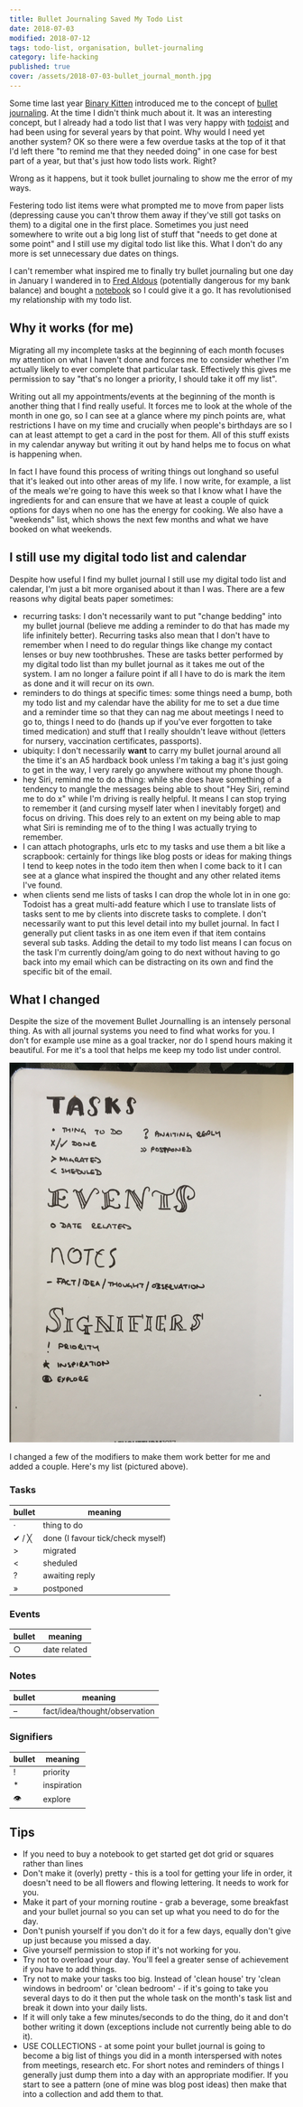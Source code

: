 ```yaml
---
title: Bullet Journaling Saved My Todo List
date: 2018-07-03
modified: 2018-07-12
tags: todo-list, organisation, bullet-journaling
category: life-hacking
published: true
cover: /assets/2018-07-03-bullet_journal_month.jpg
---
```


Some time last year [Binary Kitten](https://twitter.com/binarykitten) introduced me to the concept of [bullet journaling](http://bulletjournal.com/). At the time I didn't think much about it. It was an interesting concept, but I already had a todo list that I was very happy with [todoist](https://en.todoist.com/) and had been using for several years by that point. Why would I need yet another system? OK so there were a few overdue tasks at the top of it that I'd left there "to remind me that they needed doing" in one case for best part of a year, but that's just how todo lists work. Right?

Wrong as it happens, but it took bullet journaling to show me the error of my ways.

Festering todo list items were what prompted me to move from paper lists (depressing cause you can't throw them away if they've still got tasks on them) to a digital one in the first place. Sometimes you just need somewhere to write out a big long list of stuff that "needs to get done at some point" and I still use my digital todo list like this. What I don't do any more is set unnecessary due dates on things.

I can't remember what inspired me to finally try bullet journaling but one day in January I wandered in to [Fred Aldous](https://www.fredaldous.co.uk/) (potentially dangerous for my bank balance) and bought a [notebook](https://amzn.to/2KGP7CO) so I could give it a go. It has revolutionised my relationship with my todo list.

## Why it works (for me)

Migrating all my incomplete tasks at the beginning of each month focuses my attention on what I haven't done and forces me to consider whether I'm actually likely to ever complete that particular task. Effectively this gives me permission to say "that's no longer a priority, I should take it off my list".

Writing out all my appointments/events at the beginning of the month is another thing that I find really useful. It forces me to look at the whole of the month in one go, so I can see at a glance where my pinch points are, what restrictions I have on my time and crucially when people's birthdays are so I can at least attempt to get a card in the post for them. All of this stuff exists in my calendar anyway but writing it out by hand helps me to focus on what is happening when.

In fact I have found this process of writing things out longhand so useful that it's leaked out into other areas of my life. I now write, for example, a list of the meals we're going to have this week so that I know what I have the ingredients for and can ensure that we have at least a couple of quick options for days when no one has the energy for cooking. We also have a "weekends" list, which shows the next few months and what we have booked on what weekends.

## I still use my digital todo list and calendar

Despite how useful I find my bullet journal I still use my digital todo list and calendar, I'm just a bit more organised about it than I was. There are a few reasons why digital beats paper sometimes:

- recurring tasks: I don't necessarily want to put "change bedding" into my bullet journal (believe me adding a reminder to do that has made my life infinitely better). Recurring tasks also mean that I don't have to remember when I need to do regular things like change my contact lenses or buy new toothbrushes. These are tasks better performed by my digital todo list than my bullet journal as it takes me out of the system. I am no longer a failure point if all I have to do is mark the item as done and it will recur on its own.
- reminders to do things at specific times: some things need a bump, both my todo list and my calendar have the ability for me to set a due time and a reminder time so that they can nag me about meetings I need to go to, things I need to do (hands up if you've ever forgotten to take timed medication) and stuff that I really shouldn't leave without (letters for nursery, vaccination certificates, passports).
- ubiquity: I don't necessarily **want** to carry my bullet journal around all the time it's an A5 hardback book unless I'm taking a bag it's just going to get in the way, I very rarely go anywhere without my phone though.
- hey Siri, remind me to do a thing: while she does have something of a tendency to mangle the messages being able to shout "Hey Siri, remind me to do x" while I'm driving is really helpful. It means I can stop trying to remember it (and cursing myself later when I inevitably forget) and focus on driving. This does rely to an extent on my being able to map what Siri is reminding me of to the thing I was actually trying to remember.
- I can attach photographs, urls etc to my tasks and use them a bit like a scrapbook: certainly for things like blog posts or ideas for making things I tend to keep notes in the todo item then when I come back to it I can see at a glance what inspired the thought and any other related items I've found.
- when clients send me lists of tasks I can drop the whole lot in in one go: Todoist has a great multi-add feature which I use to translate lists of tasks sent to me by clients into discrete tasks to complete. I don't necessarily want to put this level detail into my bullet journal. In fact I generally put client tasks in as one item even if that item contains several sub tasks. Adding the detail to my todo list means I can focus on the task I'm currently doing/am going to do next without having to go back into my email which can be distracting on its own and find the specific bit of the email.

## What I changed

Despite the size of the movement Bullet Journalling is an intensely personal thing. As with all journal systems you need to find what works for you. I don't for example use mine as a goal tracker, nor do I spend hours making it beautiful. For me it's a tool that helps me keep my todo list under control.

![image of the "key" for my bullet journal](/assets/2018-07-03-bullet_journal_key.jpg)

I changed a few of the modifiers to make them work better for me and added a couple. Here's my list (pictured above).

### Tasks

bullet | meaning
-- | --
&middot; | thing to do
&#10004; / &#9587; | done (I favour tick/check myself)
&gt; | migrated
&lt; | sheduled
? | awaiting reply
&raquo; | postponed

### Events

bullet | meaning
-- | --
&#9675; | date related

### Notes

bullet | meaning
-- | --
&ndash; | fact/idea/thought/observation

### Signifiers

bullet | meaning
-- | --
! | priority
&#42; | inspiration
&#128065; | explore

## Tips

- If you need to buy a notebook to get started get dot grid or squares rather than lines
- Don't make it (overly) pretty - this is a tool for getting your life in order, it doesn't need to be all flowers and flowing lettering. It needs to work for you.
- Make it part of your morning routine - grab a beverage, some breakfast and your bullet journal so you can set up what you need to do for the day.
- Don't punish yourself if you don't do it for a few days, equally don't give up just because you missed a day.
- Give yourself permission to stop if it's not working for you.
- Try not to overload your day. You'll feel a greater sense of achievement if you have to add things.
- Try not to make your tasks too big. Instead of 'clean house' try 'clean windows in bedroom' or 'clean bedroom' - if it's going to take you several days to do it then put the whole task on the month's task list and break it down into your daily lists.
- If it will only take a few minutes/seconds to do the thing, do it and don't bother writing it down (exceptions include not currently being able to do it).
- USE COLLECTIONS - at some point your bullet journal is going to become a big list of things you did in a month interspersed with notes from meetings, research etc. For short notes and reminders of things I generally just dump them into a day with an appropriate modifier. If you start to see a pattern (one of mine was blog post ideas) then make that into a collection and add them to that.

